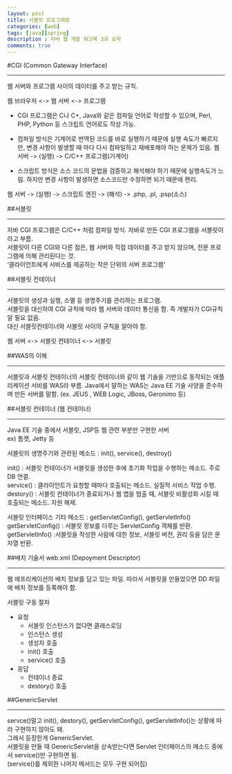 ```yaml
---
layout: post
title: 서블릿 프로그래밍
categories: [web]
tags: [java][spring]
description : 자바 웹 개발 워크북 3과 요약
comments: true
---
```


#CGI (Common Gateway Interface)
***
웹 서버와 프로그램 사이의 데이터를 주고 받는 규칙.   

웹 브라우저 <-> 웹 서버 <-> 프로그램   

- CGI 프로그램은 C나 C+, Java와 같은 컴파일 언어로 작성할 수 있으며, Perl, PHP, Python 등 스크립트 언어로도 작성 가능.
- 컴파일 방식은 기계어로 번역된 코드를 바로 실행하기 때문에 실행 속도가 빠르지만, 변경 사항이 발생할 때 마다 다시 컴파일하고 재배포해야 하는 문제가 있음.
웹 서버 -> (실행) -> C/C++ 프로그램(기계어)

- 스크립트 방식은 소스 코드의 문법을 검증하고 해석해야 하기 때문에 실행속도가 느림. 하지만 변경 사항이 발생하면 소스코드만 수정하면 되기 때문에 편리.   

웹 서버 -> (실행) -> 스크립트 엔진 -> (해석) -> .php, .pl, .psp(소스)

##서블릿
***
자바 CGI 프로그램은 C/C++ 처럼 컴파일 방식. 자바로 만든 CGI 프로그램을 서블릿이라고 부름.   
서블릿이 다른 CGI와 다른 점은, 웹 서버와 직접 데이터를 주고 받지 않으며, 전문 프로그램에 의해 관리된다는 것.   
‘클라이언트에게 서비스를 제공하는 작은 단위의 서버 프로그램'

##서블릿 컨테이너
***
서블릿의 생성과 실행, 소멸 등 생명주기를 관리하는 프로그램.   
서블릿을 대신하여 CGI 규칙에 따라 웹 서버와 데이터 통신을 함. 즉 개발자가 CGI규칙 알 필요 없음.   
대신 서블릿컨테이너와 서블릿 사이의 규칙을 알아야 함.

웹 서버 <-> 서블릿 컨테이너 <-> 서블릿  

##WAS의 이해
***
서블릿과 서블릿 컨테이너의 서블릿 컨테이너와 같이 웹 기술을 기반으로 동작되는 애플리케이션 서비를 WAS라 부름.
Java에서 말하는 WAS는 Java EE 기술 사양을 준수하며 만든 서버를 말함. (ex. JEUS , WEB Logic, JBoss, Geronimo 등)   


##서블릿 컨테이너 (웹 컨테이너)
***
Java EE 기술 중에서 서블릿, JSP등 웹 관련 부분만 구현한 서버   
ex) 톰캣, Jetty 등

서블릿의 생명주기와 관련된 메소드 : init(), service(), destroy()   

init() : 서블릿 컨테이너가 서블릿을 생성한 후에 초기화 작업을 수행하는 메소드. 주로 DB 연결.   
service() : 클라이언트가 요청할 때마다 호출되는 메소드. 실질적 서비스 작업 수행.   
destory() : 서블릿 컨테이너가 종료되거나 웹 앱을 멈출 때, 서블릿 비활성화 시킬 때 호출되는 메소드. 자원 해제.   


서블릿 인터페이스 기타 메소드  : getServletConfig(), getServletInfo()   
getServletConfig() : 서블릿 정보를 다루는 ServletConfig 객체를 반환.   
getServletInfo() :서블릿을 작성한 사람에 대한 정보, 서블릿 버전, 권리 등을 담은 문자열 반환.   


##배치 기술서 web.xml  (Depoyment Descriptor)
***
웹 애프리케이션의 배치 정보를 담고 있는 파일. 따라서 서블릿을 만들었으면 DD 파일에 배치 정보를 등록해야 함.   

서블릿 구동 절차

- 요청
    - 서블릿 인스턴스가 없다면 클래스로딩
    - 인스턴스 생성
    - 생성자 호출
    - init() 호출
    - service() 호출
- 응답
    - 컨테이너 종료
    - destory() 호출

##GenericServlet
***
servce()말고 init(), destory(), getServletConfig(), getServletInfo()는 상황에 따라 구현하지 않아도 돼.   
그래서 등장한게 GenericServlet.   
서블릿을 만들 때 GenericServlet을 상속받는다면 Servlet 인터페이스의 메소드 중에서 service()만 구현하면 됨.   
(service()를 제외한 나머지 메서드는 모두 구현 되어짐)
